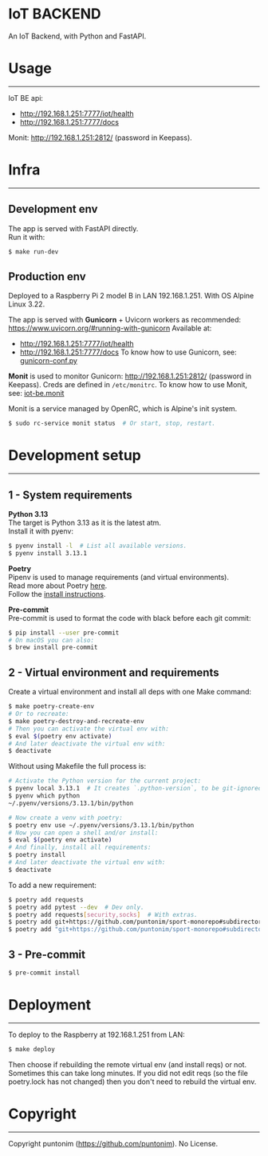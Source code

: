 **IoT BACKEND**
===============

An IoT Backend, with Python and FastAPI.


Usage
=====

---

IoT BE api:
 - http://192.168.1.251:7777/iot/health
 - http://192.168.1.251:7777/docs

Monit: http://192.168.1.251:2812/ (password in Keepass).


Infra
=====

---

Development env
---------------
The app is served with FastAPI directly.\
Run it with:
```sh
$ make run-dev
```


Production env
--------------
Deployed to a Raspberry Pi 2 model B in LAN 192.168.1.251.
With OS Alpine Linux 3.22.

The app is served with **Gunicorn** + Uvicorn workers as recommended:
 https://www.uvicorn.org/#running-with-gunicorn
Available at:
 - http://192.168.1.251:7777/iot/health
 - http://192.168.1.251:7777/docs
To know how to use Gunicorn, see: [gunicorn-conf.py](./infra/gunicorn-conf.py)

**Monit** is used to monitor Gunicorn: http://192.168.1.251:2812/ (password in Keepass).
Creds are defined in `/etc/monitrc`.
To know how to use Monit, see: [iot-be.monit](./infra/iot-be.monit)


Monit is a service managed by OpenRC, which is Alpine's init system.
```sh
$ sudo rc-service monit status  # Or start, stop, restart.
```


Development setup
=================

---

1 - System requirements
----------------------

**Python 3.13**\
The target is Python 3.13 as it is the latest atm.\
Install it with pyenv:
```sh
$ pyenv install -l  # List all available versions.
$ pyenv install 3.13.1
```

**Poetry**\
Pipenv is used to manage requirements (and virtual environments).\
Read more about Poetry [here](https://python-poetry.org/). \
Follow the [install instructions](https://python-poetry.org/docs/#osx--linux--bashonwindows-install-instructions).

**Pre-commit**\
Pre-commit is used to format the code with black before each git commit:
```sh
$ pip install --user pre-commit
# On macOS you can also:
$ brew install pre-commit
```

2 - Virtual environment and requirements
----------------------------------------

Create a virtual environment and install all deps with one Make command:
```sh
$ make poetry-create-env
# Or to recreate:
$ make poetry-destroy-and-recreate-env
# Then you can activate the virtual env with:
$ eval $(poetry env activate)
# And later deactivate the virtual env with:
$ deactivate
```

Without using Makefile the full process is:
```sh
# Activate the Python version for the current project:
$ pyenv local 3.13.1  # It creates `.python-version`, to be git-ignored.
$ pyenv which python
~/.pyenv/versions/3.13.1/bin/python

# Now create a venv with poetry:
$ poetry env use ~/.pyenv/versions/3.13.1/bin/python
# Now you can open a shell and/or install:
$ eval $(poetry env activate)
# And finally, install all requirements:
$ poetry install
# And later deactivate the virtual env with:
$ deactivate
```

To add a new requirement:
```sh
$ poetry add requests
$ poetry add pytest --dev  # Dev only.
$ poetry add requests[security,socks]  # With extras.
$ poetry add git+https://github.com/puntonim/sport-monorepo#subdirectory=libs/strava-client  # From git.
$ poetry add "git+https://github.com/puntonim/sport-monorepo#subdirectory=libs/strava-client[aws-parameter-store]"  # From git with extras.
```

3 - Pre-commit
--------------

```sh
$ pre-commit install
```


Deployment
==========

---

To deploy to the Raspberry at 192.168.1.251 from LAN:
```sh
$ make deploy
```
Then choose if rebuilding the remote virtual env (and install reqs) or not.
Sometimes this can take long minutes.
If you did not edit reqs (so the file poetry.lock has not changed) then you don't need
 to rebuild the virtual env.


Copyright
=========

---

Copyright puntonim (https://github.com/puntonim). No License.
